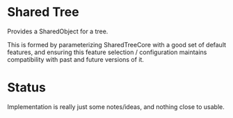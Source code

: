 # Shared Tree

Provides a SharedObject for a tree.

This is formed by parameterizing SharedTreeCore with a good set of default features,
and ensuring this feature selection / configuration maintains compatibility with past and future versions of it.

# Status

Implementation is really just some notes/ideas, and nothing close to usable.

